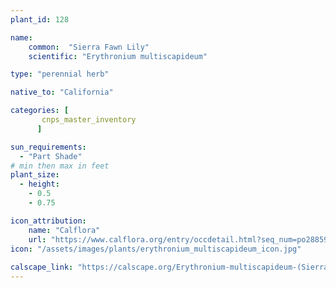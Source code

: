 ```yaml
---
plant_id: 128

name: 
    common:  "Sierra Fawn Lily"   
    scientific: "Erythronium multiscapideum" 

type: "perennial herb"

native_to: "California"

categories: [
       cnps_master_inventory
      ]

sun_requirements:
  - "Part Shade"
# min then max in feet
plant_size:
  - height: 
    - 0.5
    - 0.75

icon_attribution: 
    name: "Calflora"
    url: "https://www.calflora.org/entry/occdetail.html?seq_num=po28859"
icon: "/assets/images/plants/erythronium_multiscapideum_icon.jpg"
 
calscape_link: "https://calscape.org/Erythronium-multiscapideum-(Sierra-Fawn-Lily)"
---
```








